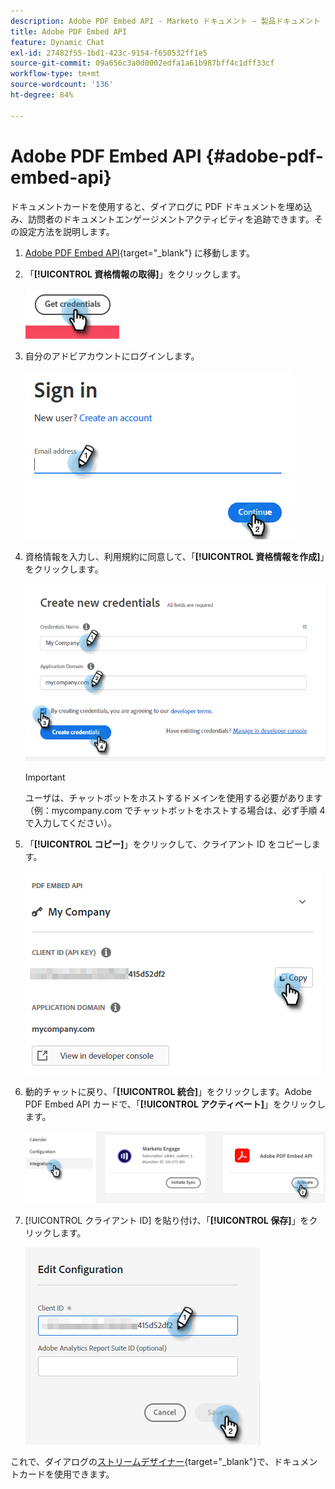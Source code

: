 ```yaml
---
description: Adobe PDF Embed API - Marketo ドキュメント – 製品ドキュメント
title: Adobe PDF Embed API
feature: Dynamic Chat
exl-id: 27482f55-1bd1-423c-9154-f650532ff1e5
source-git-commit: 09a656c3a0d0002edfa1a61b987bff4c1dff33cf
workflow-type: tm+mt
source-wordcount: '136'
ht-degree: 84%

---
```


# Adobe PDF Embed API {#adobe-pdf-embed-api}

ドキュメントカードを使用すると、ダイアログに PDF ドキュメントを埋め込み、訪問者のドキュメントエンゲージメントアクティビティを追跡できます。その設定方法を説明します。

1. [Adobe PDF Embed API](https://udp.adobe.io/document-services/apis/pdf-embed/){target="_blank"} に移動します。

1. 「**[!UICONTROL 資格情報の取得]**」をクリックします。

   ![](assets/adobe-pdf-embed-api-1.png)

1. 自分のアドビアカウントにログインします。

   ![](assets/adobe-pdf-embed-api-2.png)

1. 資格情報を入力し、利用規約に同意して、「**[!UICONTROL 資格情報を作成]**」をクリックします。

   ![](assets/adobe-pdf-embed-api-3.png)

   >[!IMPORTANT]
   >
   >ユーザは、チャットボットをホストするドメインを使用する必要があります（例：mycompany.com でチャットボットをホストする場合は、必ず手順 4 で入力してください）。

1. 「**[!UICONTROL コピー]**」をクリックして、クライアント ID をコピーします。

   ![](assets/adobe-pdf-embed-api-4.png)

1. 動的チャットに戻り、「**[!UICONTROL 統合]**」をクリックします。Adobe PDF Embed API カードで、「**[!UICONTROL アクティベート]**」をクリックします。

   ![](assets/adobe-pdf-embed-api-5.png)

1. [!UICONTROL  クライアント ID] を貼り付け、「**[!UICONTROL 保存]**」をクリックします。

   ![](assets/adobe-pdf-embed-api-6.png)

これで、ダイアログの[ストリームデザイナー](/help/marketo/product-docs/demand-generation/dynamic-chat/automated-chat/stream-designer.md){target="_blank"}で、ドキュメントカードを使用できます。
